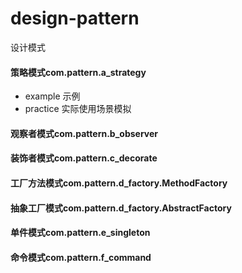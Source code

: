 # design-pattern

设计模式

#### 策略模式com.pattern.a_strategy
- example 示例  
- practice 实际使用场景模拟

#### 观察者模式com.pattern.b_observer

#### 装饰者模式com.pattern.c_decorate

#### 工厂方法模式com.pattern.d_factory.MethodFactory

#### 抽象工厂模式com.pattern.d_factory.AbstractFactory

#### 单件模式com.pattern.e_singleton

#### 命令模式com.pattern.f_command